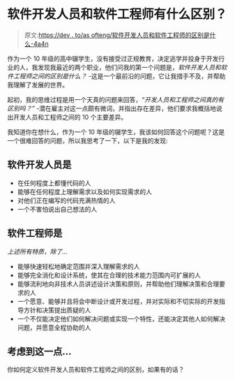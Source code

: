 # 软件开发人员和软件工程师有什么区别？

> 原文:[https://dev . to/as ofteng/软件开发人员和软件工程师的区别是什么-4a4n](https://dev.to/asofteng/whats-the-difference-between-a-software-developer-and-software-engineer-4a4n)

作为一个 10 年级的高中辍学生，没有接受过正规教育，决定逃学并投身于开发行业的人，我发现我最近的两个职业，他们问我的第一个问题是，*软件开发人员和软件工程师之间的区别是什么？* -这是一个最前沿的问题，它让我措手不及，并帮助我理解了发展的世界。

起初，我的思维过程是用一个天真的问题来回答，*“开发人员和工程师之间真的有区别吗？”* -潜在雇主对这一点颇有微词，并指出存在差异，他们要求我概括地说出开发人员和工程师之间的 10 个主要差异。

我知道你在想什么，作为一个 10 年级的辍学生，我该如何回答这个问题呢？这是一个很难回答的问题，所以我思考了一下，以下是我的发现:

## [](#a-software-developer-is)软件开发人员是

*   在任何程度上都懂代码的人
*   能够在任何程度上理解需求以及如何实现需求的人
*   对他们正在编写的代码充满热情的人
*   一个不害怕说出自己想法的人

## [](#a-software-engineer-is)软件工程师是

*上述所有特质，除了...*

*   能够快速轻松地确定范围并深入理解需求的人
*   能够完全消化和设计系统，使其在合理的技术能力范围内可扩展的人
*   能够流利地向非技术人员讲述设计决策和原则，并帮助他们理解决策和合理要求的人
*   一个愿意、能够并且将会中断设计或开发过程，并对实际和不切实际的开发指导方针和决策提出质疑的人
*   一个不仅能决定他们如何解决问题或实现一个特性，还能决定其他人如何解决问题，并愿意全程协助的人

## [](#with-this-in-mind)考虑到这一点...

你如何定义软件开发人员和软件工程师之间的区别，如果有的话？